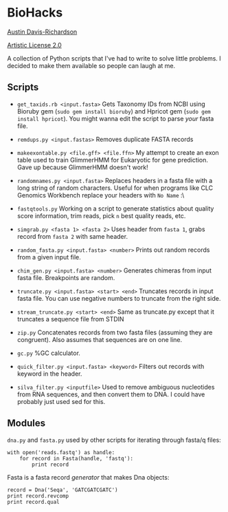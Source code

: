 # BioHacks

[Austin Davis-Richardson](harekrishna@gmail.com)

[Artistic License 2.0](http://www.opensource.org/licenses/artistic-license-2.0.php)

A collection of Python scripts that I've had to write to solve little problems.  I decided to make them available so people can laugh at me.

## Scripts

* `get_taxids.rb <input.fasta>`
  Gets Taxonomy IDs from NCBI using Bioruby gem (`sudo gem install bioruby`) and Hpricot gem (`sudo gem install hpricot`).  You might wanna edit the script to parse _your_ fasta file.

* `remdups.py <input.fastas>`
  Removes duplicate FASTA records

* `makeexontable.py <file.gff> <file.ffn>`
  My attempt to create an exon table used to train GlimmerHMM for Eukaryotic for gene prediction.  Gave up because GlimmerHMM doesn't work!

* `randomnames.py <input.fasta>`
  Replaces headers in a fasta file with a long string of random characters.  Useful for when programs like CLC Genomics Workbench replace your headers with `No Name` :\

* `fastqtools.py`
  Working on a script to generate statistics about quality score information, trim reads, pick `n` best quality reads, etc.

* `simgrab.py <fasta 1> <fasta 2>`
  Uses header from `fasta 1`, grabs record from `fasta 2` with same header.
  
* `random_fasta.py <input.fasta> <number>`
  Prints out random records from a given input file.

* `chim_gen.py <input.fasta> <number>`
  Generates chimeras from input fasta file.  Breakpoints are random.

* `truncate.py <input.fasta> <start> <end>`
  Truncates records in input fasta file.  You can use negative numbers to truncate from the right side.

* `stream_truncate.py <start> <end>`
  Same as truncate.py except that it truncates a sequence file from STDIN

* `zip.py`
  Concatenates records from two fasta files (assuming they are congruent).  Also assumes that sequences are on one line.

* `gc.py`
  %GC calculator.

* `quick_filter.py <input.fasta> <keyword>`
  Filters out records with keyword in the header.

* `silva_filter.py <inputfile>`
  Used to remove ambiguous nucleotides from RNA sequences, and then convert them to DNA.  I could have probably just used sed for this.

## Modules

`dna.py` and `fasta.py`
used by other scripts for iterating through fasta/q files:

    with open('reads.fastq') as handle:
        for record in Fasta(handle, 'fastq'):
            print record

Fasta is a fasta record *generator* that makes Dna objects:

    record = Dna('Seqa', 'GATCGATCGATC')
    print record.revcomp
    print record.qual

